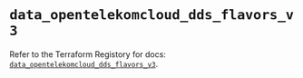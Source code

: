 # `data_opentelekomcloud_dds_flavors_v3`

Refer to the Terraform Registory for docs: [`data_opentelekomcloud_dds_flavors_v3`](https://registry.terraform.io/providers/opentelekomcloud/opentelekomcloud/1.35.11/docs/data-sources/dds_flavors_v3).
